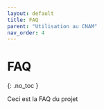 ```yaml
---
layout: default
title: FAQ
parent: "Utilisation au CNAM"
nav_order: 4
---
```


# FAQ
{: .no_toc }

Ceci est la FAQ du projet
